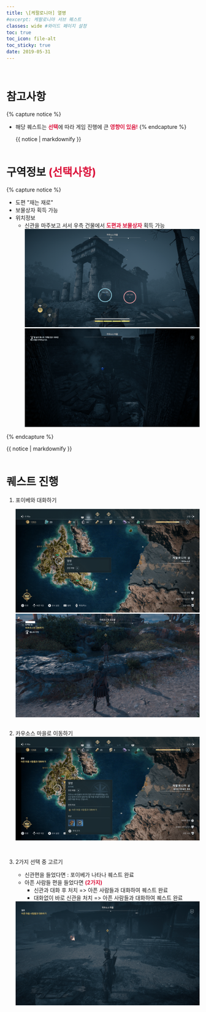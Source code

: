 ```yaml
---
title: \[케팔로니아] 열병
#excerpt: 케팔로니아 서브 퀘스트
classes: wide #와이드 페이지 설정
toc: true
toc_icon: file-alt
toc_sticky: true
date: 2019-05-31
---
```


<head>
    <style type="text/css">
        aside { font-size: 22px; }
        section { font-size: 16px; }
        .notice--primary > ul, .notice--warning > ul { font-size: 14px; }
        tbody, th { text-align: center; }
        .notice--warning { width: 50%; margin-left: 24px; }
        b { color: crimson; }
    </style>
</head>
<br/>

# 참고사항
{% capture notice %}
* 해당 퀘스트는 <b>선택</b>에 따라 게임 진행에 큰 <b>영향이 있음!</b>
{% endcapture %}

<div class="notice--warning">{{ notice | markdownify }}</div>
<br/>



# 구역정보 <b>(선택사항)</b>
{% capture notice %}
* 도편 "재는 재로"
* 보물상자 획득 가능
* 위치정보
    - 신관을 마주보고 서서 우측 건물에서 <b>도편과 보물상자</b> 획득 가능
        <figure class="half" style="margin: 0px;">
            <a href="https://raw.githubusercontent.com/kimguri/kimguri.github.io/master/assets/images/aoc/kephallonia/07-Blood-Fever/3-1.png">
                <img src="https://raw.githubusercontent.com/kimguri/kimguri.github.io/master/assets/images/aoc/kephallonia/07-Blood-Fever/3-1.png">
            </a>
            <a href="https://raw.githubusercontent.com/kimguri/kimguri.github.io/master/assets/images/aoc/kephallonia/07-Blood-Fever/3-2.png">
                <img src="https://raw.githubusercontent.com/kimguri/kimguri.github.io/master/assets/images/aoc/kephallonia/07-Blood-Fever/3-2.png">
            </a>
        </figure>

{% endcapture %}

<div class="notice--primary">{{ notice | markdownify }}</div>
<br/>


# 퀘스트 진행

1. 포이베와 대화하기
    <figure class="half" style="margin: 0px;">
        <a href="https://raw.githubusercontent.com/kimguri/kimguri.github.io/master/assets/images/aoc/kephallonia/07-Blood-Fever/1-1.png">
            <img src="https://raw.githubusercontent.com/kimguri/kimguri.github.io/master/assets/images/aoc/kephallonia/07-Blood-Fever/1-1.png">
        </a>
        <a href="https://raw.githubusercontent.com/kimguri/kimguri.github.io/master/assets/images/aoc/kephallonia/07-Blood-Fever/1-2.png">
            <img src="https://raw.githubusercontent.com/kimguri/kimguri.github.io/master/assets/images/aoc/kephallonia/07-Blood-Fever/1-2.png">
        </a> 
    </figure>
    <pre></pre>

2. 카우소스 마을로 이동하기
    <a href="https://raw.githubusercontent.com/kimguri/kimguri.github.io/master/assets/images/aoc/kephallonia/07-Blood-Fever/2.png">
        <img src="https://raw.githubusercontent.com/kimguri/kimguri.github.io/master/assets/images/aoc/kephallonia/07-Blood-Fever/2.png">
    </a>
    
    <pre></pre>
    <pre></pre>
    

3. 2가지 선택 중 고르기
    - 신관편을 들었다면 : 포이베가 나타나 퀘스트 완료
    - 아픈 사람들 편을 들었다면 <b>(2가지)</b>
        - 신관과 대화 후 처치 => 아픈 사람들과 대화하여 퀘스트 완료
        - 대화없이 바로 신관을 처치 => 아픈 사람들과 대화하여 퀘스트 완료
    <a href="https://raw.githubusercontent.com/kimguri/kimguri.github.io/master/assets/images/aoc/kephallonia/07-Blood-Fever/4.png">
        <img src="https://raw.githubusercontent.com/kimguri/kimguri.github.io/master/assets/images/aoc/kephallonia/07-Blood-Fever/4.png">
    </a>
